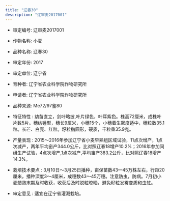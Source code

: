 ```yaml
---
title: "辽春30"
description: "辽审麦2017001"
---
```

* 审定编号:  辽审麦2017001

*  作物名称:  小麦

*  品种名称:  辽春30

*  审定年份:  2017

*  审定单位:  辽宁省

* 育种者:  辽宁省农业科学院作物研究所

*  申请者:  辽宁省农业科学院作物研究所

*  品种来源:  Me72/97鉴80

*  特征特性 : 
幼苗直立，剑叶略披,叶片绿色，叶耳紫色。株高72厘米，成株叶片数5片。穗纺锤型，穗长9厘米，小穗15个，小穗着生密度适中，穗粒数35.1粒。长芒、白壳、红粒。籽粒椭圆形，硬质，千粒重35.9克。
 
*  产量表现 : 
2015～2016年参加辽宁省小麦早熟组区域试验，11点次增产，1点次减产，两年平均亩产344.0公斤，比对照辽春18增产10.2%；2016年参加同组生产试验，4点次增产,1点次减产,平均亩产383.2公斤，比对照辽春18增产14.3%。

*  栽培技术要点 : 
3月10日～3月25日播种，亩保苗数43—45万株左右，行距20厘米，播种深度3～4厘米，成穗数43～45万穗。注意防虫，防病。7月初小麦蜡熟末期及时收获，收获后及时脱粒晾晒，避免籽粒发霉变质和虫蛀。

*  审定意见 : 
适宜在辽宁省灌溉栽培。
